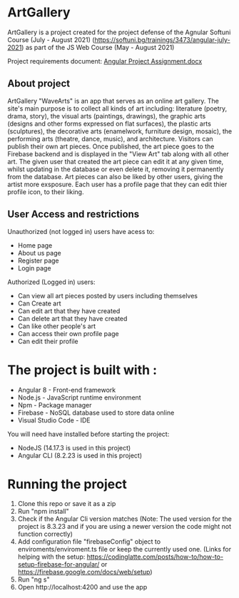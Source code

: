 # ArtGallery
ArtGallery is a project created for the project defense of the Agnular Softuni Course (July - August 2021) (https://softuni.bg/trainings/3473/angular-july-2021) as part of the JS Web Course (May - August 2021)

Project requirements document: [Angular Project Assignment.docx](https://github.com/TheStormWeaver/ArtGallery/files/6945894/Angular.Project.Assignment.docx)

## About project
ArtGallery "WaveArts" is an app that serves as an online art gallery. The site's main purpose is to collect all kinds of art including: literature (poetry, drama, story), the visual arts (paintings, drawings), the graphic arts (designs and other forms expressed on flat surfaces), the plastic arts (sculptures), the decorative arts (enamelwork, furniture design, mosaic), the performing arts (theatre, dance, music), and architecture. Visitors can publish their own art pieces. Once published, the art piece goes to the Firebase backend and is displayed in the "View Art" tab along with all other art. The given user that created the art piece can edit it at any given time, whilst updating in the database or even delete it, removing it permanently from the database. Art pieces can also be liked by other users, giving the artist more exsposure. Each user has a profile page that they can edit thier profile icon, to their liking.

## User Access and restrictions
Unauthorized (not logged in) users have acess to:
- Home page
- About us page
- Register page
- Login page

Authorized (Logged in) users:
- Can view all art pieces posted by users including themselves
- Can Create art
- Can edit art that they have created
- Can delete art that they have created
- Can like other people's art
- Can access their own profile page
- Can edit their profile 

# The project is built with :
- Angular 8 - Front-end framework
- Node.js - JavaScript runtime environment
- Npm - Package manager
- Firebase - NoSQL database used to store data online
- Visual Studio Code - IDE

You will need have installed before starting the project:
- NodeJS (14.17.3 is used in this project)
- Angular CLI (8.2.23 is used in this project)

# Running the project
1. Clone this repo or save it as a zip
2. Run "npm install"
3. Check if the Angular Cli version matches (Note: The used version for the project is 8.3.23 and if you are using a newer version the code might not function correctly)
4. Add configuration file "firebaseConfig" object to enviroments/enviroment.ts file or keep the currently used one. (Links for helping with the setup: https://codinglatte.com/posts/how-to/how-to-setup-firebase-for-angular/ or https://firebase.google.com/docs/web/setup)
5. Run "ng s"
6. Open http://localhost:4200 and use the app
